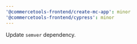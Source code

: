 ```yaml
---
'@commercetools-frontend/create-mc-app': minor
'@commercetools-frontend/cypress': minor
---
```


Update `semver` dependency.
